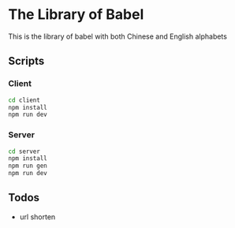 # The Library of Babel

This is the library of babel with both Chinese and English alphabets

## Scripts

### Client

```bash
cd client
npm install
npm run dev
```

### Server

```bash
cd server
npm install
npm run gen
npm run dev
```

## Todos

- url shorten
